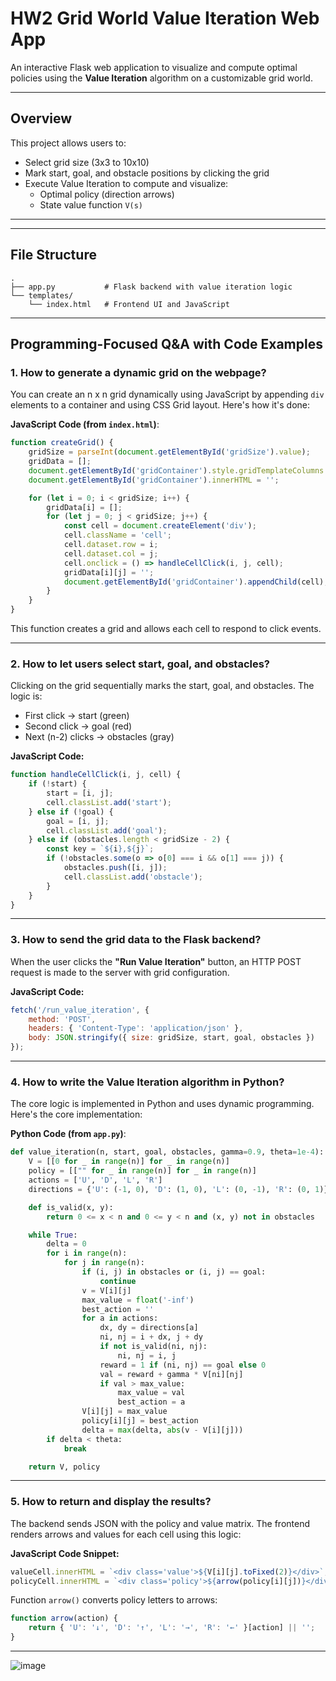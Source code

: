 # HW2 Grid World Value Iteration Web App

An interactive Flask web application to visualize and compute optimal policies using the **Value Iteration** algorithm on a customizable grid world.

---

## Overview
This project allows users to:
- Select grid size (3x3 to 10x10)
- Mark start, goal, and obstacle positions by clicking the grid
- Execute Value Iteration to compute and visualize:
  - Optimal policy (direction arrows)
  - State value function `V(s)`

---


---

## File Structure
```
.
├── app.py           # Flask backend with value iteration logic
└── templates/
    └── index.html   # Frontend UI and JavaScript
```

---

## Programming-Focused Q&A with Code Examples

### 1. **How to generate a dynamic grid on the webpage?**
You can create an n x n grid dynamically using JavaScript by appending `div` elements to a container and using CSS Grid layout. Here's how it's done:

**JavaScript Code (from `index.html`)**:
```javascript
function createGrid() {
    gridSize = parseInt(document.getElementById('gridSize').value);
    gridData = [];
    document.getElementById('gridContainer').style.gridTemplateColumns = `repeat(${gridSize}, 50px)`;
    document.getElementById('gridContainer').innerHTML = '';

    for (let i = 0; i < gridSize; i++) {
        gridData[i] = [];
        for (let j = 0; j < gridSize; j++) {
            const cell = document.createElement('div');
            cell.className = 'cell';
            cell.dataset.row = i;
            cell.dataset.col = j;
            cell.onclick = () => handleCellClick(i, j, cell);
            gridData[i][j] = '';
            document.getElementById('gridContainer').appendChild(cell);
        }
    }
}
```
This function creates a grid and allows each cell to respond to click events.

---

### 2. **How to let users select start, goal, and obstacles?**
Clicking on the grid sequentially marks the start, goal, and obstacles. The logic is:
- First click → start (green)
- Second click → goal (red)
- Next (n-2) clicks → obstacles (gray)

**JavaScript Code:**
```javascript
function handleCellClick(i, j, cell) {
    if (!start) {
        start = [i, j];
        cell.classList.add('start');
    } else if (!goal) {
        goal = [i, j];
        cell.classList.add('goal');
    } else if (obstacles.length < gridSize - 2) {
        const key = `${i},${j}`;
        if (!obstacles.some(o => o[0] === i && o[1] === j)) {
            obstacles.push([i, j]);
            cell.classList.add('obstacle');
        }
    }
}
```

---

### 3. **How to send the grid data to the Flask backend?**
When the user clicks the **"Run Value Iteration"** button, an HTTP POST request is made to the server with grid configuration.

**JavaScript Code:**
```javascript
fetch('/run_value_iteration', {
    method: 'POST',
    headers: { 'Content-Type': 'application/json' },
    body: JSON.stringify({ size: gridSize, start, goal, obstacles })
});
```

---

### 4. **How to write the Value Iteration algorithm in Python?**
The core logic is implemented in Python and uses dynamic programming. Here's the core implementation:

**Python Code (from `app.py`)**:
```python
def value_iteration(n, start, goal, obstacles, gamma=0.9, theta=1e-4):
    V = [[0 for _ in range(n)] for _ in range(n)]
    policy = [["" for _ in range(n)] for _ in range(n)]
    actions = ['U', 'D', 'L', 'R']
    directions = {'U': (-1, 0), 'D': (1, 0), 'L': (0, -1), 'R': (0, 1)}

    def is_valid(x, y):
        return 0 <= x < n and 0 <= y < n and (x, y) not in obstacles

    while True:
        delta = 0
        for i in range(n):
            for j in range(n):
                if (i, j) in obstacles or (i, j) == goal:
                    continue
                v = V[i][j]
                max_value = float('-inf')
                best_action = ''
                for a in actions:
                    dx, dy = directions[a]
                    ni, nj = i + dx, j + dy
                    if not is_valid(ni, nj):
                        ni, nj = i, j
                    reward = 1 if (ni, nj) == goal else 0
                    val = reward + gamma * V[ni][nj]
                    if val > max_value:
                        max_value = val
                        best_action = a
                V[i][j] = max_value
                policy[i][j] = best_action
                delta = max(delta, abs(v - V[i][j]))
        if delta < theta:
            break

    return V, policy
```

---

### 5. **How to return and display the results?**
The backend sends JSON with the policy and value matrix. The frontend renders arrows and values for each cell using this logic:

**JavaScript Code Snippet:**
```javascript
valueCell.innerHTML = `<div class='value'>${V[i][j].toFixed(2)}</div>`;
policyCell.innerHTML = `<div class='policy'>${arrow(policy[i][j])}</div>`;
```

Function `arrow()` converts policy letters to arrows:
```javascript
function arrow(action) {
    return { 'U': '↓', 'D': '↑', 'L': '→', 'R': '←' }[action] || '';
}
```

---

![image](https://github.com/user-attachments/assets/0f181c21-ea71-424b-99d1-05d0cd8adca1)

